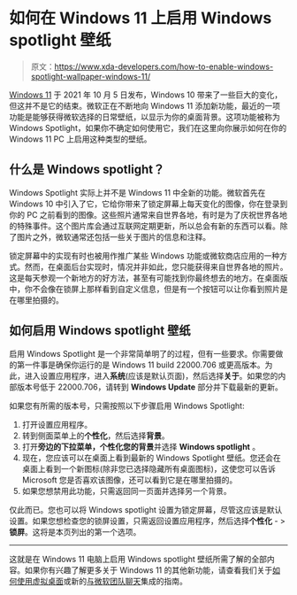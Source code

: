 # 如何在 Windows 11 上启用 Windows spotlight 壁纸

> 原文：<https://www.xda-developers.com/how-to-enable-windows-spotlight-wallpaper-windows-11/>

[Windows 11](https://www.xda-developers.com/windows-11/) 于 2021 年 10 月 5 日发布，Windows 10 带来了一些巨大的变化，但这并不是它的结束。微软正在不断地向 Windows 11 添加新功能，最近的一项功能是能够获得微软选择的日常壁纸，以显示为你的桌面背景。这项功能被称为 Windows Spotlight，如果你不确定如何使用它，我们在这里向你展示如何在你的 Windows 11 PC 上启用这种类型的壁纸。

## 什么是 Windows spotlight？

Windows Spotlight 实际上并不是 Windows 11 中全新的功能。微软首先在 Windows 10 中引入了它，它给你带来了锁定屏幕上每天变化的图像，你在登录到你的 PC 之前看到的图像。这些照片通常来自世界各地，有时是为了庆祝世界各地的特殊事件。这个图片库会通过互联网定期更新，所以总会有新的东西可以看。除了图片之外，微软通常还包括一些关于图片的信息和注释。

锁定屏幕中的实现有时也被用作推广某些 Windows 功能或微软商店应用的一种方式。然而，在桌面后台实现时，情况并非如此，您只能获得来自世界各地的照片。这是每天参观一个新地方的好方法，甚至有可能找到你最终想去的地方。在桌面版中，你不会像在锁屏上那样看到自定义信息，但是有一个按钮可以让你看到照片是在哪里拍摄的。

## 如何启用 Windows spotlight 壁纸

启用 Windows Spotlight 是一个非常简单明了的过程，但有一些要求。你需要做的第一件事是确保你运行的是 Windows 11 build 22000.706 或更高版本。为此，进入设置应用程序，进入**系统**(应该是默认页面)，然后选择**关于**。如果您的内部版本号低于 22000.706，请转到 **Windows Update** 部分并下载最新的更新。

如果您有所需的版本号，只需按照以下步骤启用 Windows Spotlight:

1.  打开设置应用程序。
2.  转到侧面菜单上的**个性化**，然后选择**背景**。
3.  打开**旁边的下拉菜单，个性化您的背景**并选择 **Windows spotlight** 。
4.  现在，您应该可以在桌面上看到最新的 Windows Spotlight 壁纸。您还会在桌面上看到一个新图标(除非您已选择隐藏所有桌面图标)，这使您可以告诉 Microsoft 您是否喜欢该图像，还可以看到它是在哪里拍摄的。
5.  如果您想禁用此功能，只需返回同一页面并选择另一个背景。

仅此而已。您也可以将 Windows spotlight 设置为锁定屏幕，尽管这应该是默认设置。如果您想检查您的锁屏设置，只需返回设置应用程序，然后选择**个性化** - > **锁屏**。这将是本页列出的第一个选项。

* * *

这就是在 Windows 11 电脑上启用 Windows spotlight 壁纸所需了解的全部内容。如果你有兴趣了解更多关于 Windows 11 的其他新功能，请查看我们关于[如何使用虚拟桌面](https://www.xda-developers.com/windows-11-virtual-desktops/)或新的[与微软团队聊天](https://www.xda-developers.com/windows-11-teams-chat/)集成的指南。